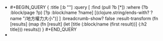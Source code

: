 - #+BEGIN_QUERY
  {
  :title [:b ""]
  :query [
   :find (pull ?b [*])
         :where
         (?b :block/page ?p)
         [?p :block/name ?name]
         [(clojure.string/ends-with? ?name "/地方權力大小")]
  ]
  :breadcrumb-show? false
    :result-transform (fn [results]
                        (map (fn [result]
                               (let [title (:block/name (first result))]
                                 {:h2 title}))
                             results))
  }
  #+END_QUERY
-
